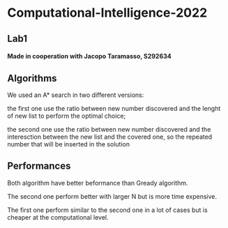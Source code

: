 # Computational-Intelligence-2022

## Lab1

#### Made in cooperation with Jacopo Taramasso, S292634

## Algorithms

We used an A* search in two different versions:

the first one use the ratio between new number discovered and the lenght of new list to perform the optimal choice;

the second one use the ratio between new number discovered and the interesction between the new list and the covered one, so the repeated number that will be inserted in the solution


## Performances

Both algorithm have better beformance than Gready algorithm.

The second one perform better with larger N but is more time expensive.

The first one perform similar to the second one in a lot of cases but is cheaper at the computational level.
